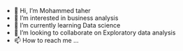 - 👋 Hi, I’m Mohammed taher
- 👀 I’m interested in business analysis
- 🌱 I’m currently learning Data science
- 💞️ I’m looking to collaborate on Exploratory data analysis
- 📫 How to reach me ...

<!---
mohdv5253/mohdv5253 is a ✨ special ✨ repository because its `README.md` (this file) appears on your GitHub profile.
You can click the Preview link to take a look at your changes.
--->
